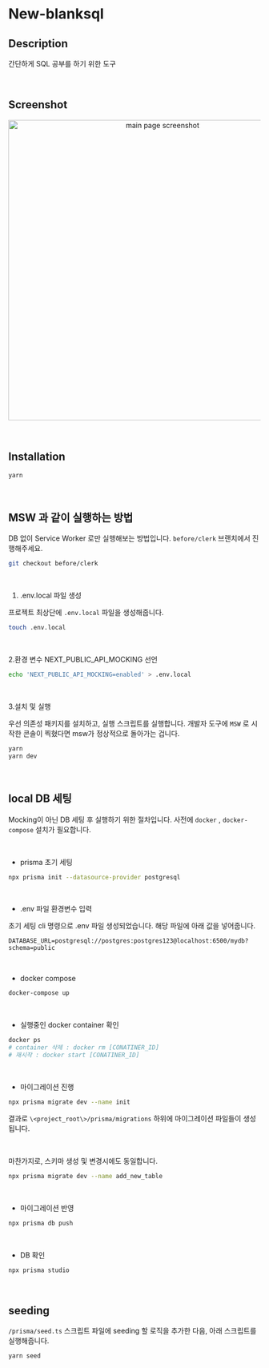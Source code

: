 # New-blanksql

## Description

간단하게 SQL 공부를 하기 위한 도구

&nbsp;&nbsp;

## Screenshot

<p align="center">
  <img src="https://github.com/JibJiby/new-blanksql/assets/24295703/0301547e-9458-4cd0-bff4-9d978411b37e" alt="main page screenshot" width="600px"/>
</p>

&nbsp;&nbsp;

## Installation

```bash
yarn
```

&nbsp;&nbsp;

## MSW 과 같이 실행하는 방법

DB 없이 Service Worker 로만 실행해보는 방법입니다.
`before/clerk`  브랜치에서 진행해주세요.

```bash
git checkout before/clerk
```

&nbsp;

1. .env.local 파일 생성

프로젝트 최상단에 `.env.local` 파일을 생성해줍니다.

```bash
touch .env.local
```

&nbsp;

2.환경 변수 NEXT_PUBLIC_API_MOCKING 선언

```bash
echo 'NEXT_PUBLIC_API_MOCKING=enabled' > .env.local
```

&nbsp;

3.설치 및 실행

우선 의존성 패키지를 설치하고, 실행 스크립트를 실행합니다. 개발자 도구에 `MSW` 로 시작한 콘솔이 찍혔다면 msw가 정상적으로 돌아가는 겁니다.

```bash
yarn
yarn dev
```

&nbsp;

## local DB 세팅

Mocking이 아닌 DB 세팅 후 실행하기 위한 절차입니다.
사전에 `docker` , `docker-compose` 설치가 필요합니다.

&nbsp;

* prisma 초기 세팅

```bash
npx prisma init --datasource-provider postgresql
```

&nbsp;

* .env 파일 환경변수 입력

초기 세팅 cli 명령으로 .env 파일 생성되었습니다. 해당 파일에 아래 값을 넣어줍니다.

```dotenv
DATABASE_URL=postgresql://postgres:postgres123@localhost:6500/mydb?schema=public
```

&nbsp;

* docker compose

```bash
docker-compose up
```

&nbsp;

* 실행중인 docker container 확인

```bash
docker ps
# container 삭제 : docker rm [CONATINER_ID]
# 재시작 : docker start [CONATINER_ID]
```

&nbsp;

* 마이그레이션 진행

```bash
npx prisma migrate dev --name init
```

결과로 `\<project_root\>/prisma/migrations` 하위에 마이그레이션 파일들이 생성됩니다.

&nbsp;

마찬가지로, 스키마 생성 및 변경시에도 동일합니다.

```bash
npx prisma migrate dev --name add_new_table 
```

&nbsp;

* 마이그레이션 반영

```bash
npx prisma db push
```

&nbsp;

* DB 확인

```bash
npx prisma studio
```

&nbsp;&nbsp;

## seeding

`/prisma/seed.ts` 스크립트 파일에 seeding 할 로직을 추가한 다음, 아래 스크립트를 실행해줍니다.

```bash
yarn seed
```

&nbsp;&nbsp;
